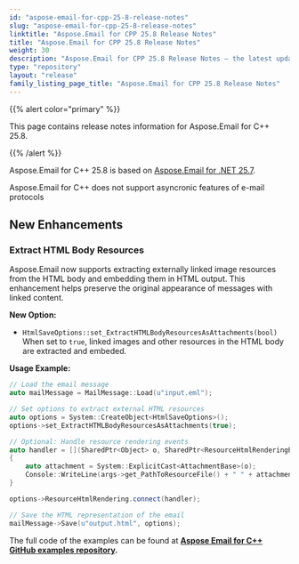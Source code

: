 ```yaml
---
id: "aspose-email-for-cpp-25-8-release-notes"
slug: "aspose-email-for-cpp-25-8-release-notes"
linktitle: "Aspose.Email for CPP 25.8 Release Notes"
title: "Aspose.Email for CPP 25.8 Release Notes"
weight: 30
description: "Aspose.Email for CPP 25.8 Release Notes – the latest updates and fixes."
type: "repository"
layout: "release"
family_listing_page_title: "Aspose.Email for CPP 25.8 Release Notes"
---
```


{{% alert color="primary" %}}

This page contains release notes information for Aspose.Email for C++ 25.8.

{{% /alert %}}

Aspose.Email for C++ 25.8 is based on [Aspose.Email for .NET 25.7](/email/net/release-notes/2025/aspose-email-for-net-25-7-release-notes/).

Aspose.Email for C++ does not support asyncronic features of e-mail protocols

## New Enhancements

### Extract HTML Body Resources

Aspose.Email now supports extracting externally linked image resources from the HTML body and embedding them in HTML output. 
This enhancement helps preserve the original appearance of messages with linked content.

**New Option:**

* `HtmlSaveOptions::set_ExtractHTMLBodyResourcesAsAttachments(bool)`
  When set to `true`, linked images and other resources in the HTML body are extracted and embeded.

**Usage Example:**

```cpp
// Load the email message
auto mailMessage = MailMessage::Load(u"input.eml");

// Set options to extract external HTML resources
auto options = System::CreateObject<HtmlSaveOptions>();
options->set_ExtractHTMLBodyResourcesAsAttachments(true);

// Optional: Handle resource rendering events
auto handler = [](SharedPtr<Object> o, SharedPtr<ResourceHtmlRenderingEventArgs> args)
{
    auto attachment = System::ExplicitCast<AttachmentBase>(o);
    Console::WriteLine(args->get_PathToResourceFile() + " " + attachment->get_ContentId());
}

options->ResourceHtmlRendering.connect(handler);

// Save the HTML representation of the email
mailMessage->Save(u"output.html", options);
```


The full code of the examples can be found at **[Aspose Email for C++ GitHub examples repository](https://github.com/aspose-email/Aspose.Email-for-C).**
